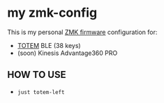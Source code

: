 # my zmk-config

This is my personal [ZMK firmware](https://github.com/zmkfirmware/zmk/)
configuration for:

- [TOTEM](https://github.com/GEIGEIGEIST/totem) BLE (38 keys)
- (soon) Kinesis Advantage360 PRO


## HOW TO USE

- `just totem-left`
